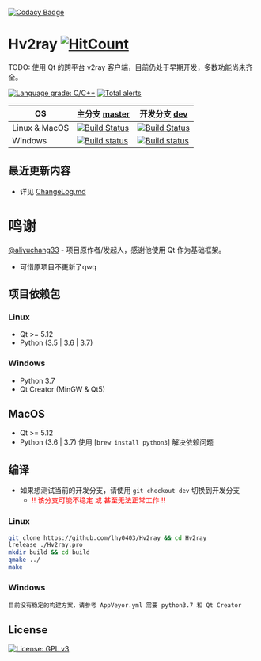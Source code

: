 [![Codacy Badge](https://api.codacy.com/project/badge/Grade/a034dd186c36408c92ffb04449fb6996)](https://app.codacy.com/app/lhy0403/Hv2ray?utm_source=github.com&utm_medium=referral&utm_content=lhy0403/Hv2ray&utm_campaign=Badge_Grade_Dashboard)
# Hv2ray [![HitCount](http://hits.dwyl.io/lhy0403/Hv2ray.svg)](http://hits.dwyl.io/lhy0403/Hv2ray)

TODO: 使用 Qt 的跨平台 v2ray 客户端，目前仍处于早期开发，多数功能尚未齐全。

[![Language grade: C/C++](https://img.shields.io/lgtm/grade/cpp/g/lhy0403/Hv2ray.svg?logo=lgtm&logoWidth=18)](https://lgtm.com/projects/g/lhy0403/Hv2ray/context:cpp) [![Total alerts](https://img.shields.io/lgtm/alerts/g/lhy0403/Hv2ray.svg?logo=lgtm&logoWidth=18)](https://lgtm.com/projects/g/lhy0403/Hv2ray/alerts/)

| OS            | 主分支 [master](https://github.com/lhy0403/Hv2ray/tree/master) | 开发分支 [dev](https://github.com/lhy0403/Hv2ray/tree/dev)   |
| ------------- | ------------------------------------------------------------ | ------------------------------------------------------------ |
| Linux & MacOS | [![Build Status](https://travis-ci.com/lhy0403/Hv2ray.svg?branch=master)](https://travis-ci.com/lhy0403/Hv2ray) | [![Build Status](https://travis-ci.com/lhy0403/Hv2ray.svg?branch=dev)](https://travis-ci.com/lhy0403/Hv2ray) |
| Windows       | [![Build status](https://ci.appveyor.com/api/projects/status/ml51d2s41pqmfgme/branch/master?svg=true)](https://ci.appveyor.com/project/lhy0403/hv2ray/branch/master) | [![Build status](https://ci.appveyor.com/api/projects/status/ml51d2s41pqmfgme/branch/dev?svg=true)](https://ci.appveyor.com/project/lhy0403/hv2ray/branch/dev) |

## 最近更新内容

- 详见 [ChangeLog.md](CHANGELOG.md)



# 鸣谢

[@aliyuchang33](https://github.com/aliyuchang33) - 项目原作者/发起人，感谢他使用 Qt 作为基础框架。 
 - 可惜原项目不更新了qwq



## 项目依赖包
### Linux
- Qt >= 5.12
- Python (3.5 | 3.6 | 3.7)
### Windows 
- Python 3.7
- Qt Creator (MinGW & Qt5)

## MacOS

- Qt >= 5.12
- Python (3.6 | 3.7) 使用 [`brew install python3`] 解决依赖问题

## 编译
 - 如果想测试当前的开发分支，请使用 `git checkout dev` 切换到开发分支
   - <span style="color: red">!! 该分支可能不稳定 或 甚至无法正常工作 !!</span>
### Linux
```bash
git clone https://github.com/lhy0403/Hv2ray && cd Hv2ray
lrelease ./Hv2ray.pro
mkdir build && cd build
qmake ../
make
```
### Windows
`目前没有稳定的构建方案，请参考 AppVeyor.yml 需要 python3.7 和 Qt Creator`

## License

[![License: GPL v3](https://img.shields.io/badge/License-GPL%20v3-blue.svg)](https://www.gnu.org/licenses/gpl-3.0)
